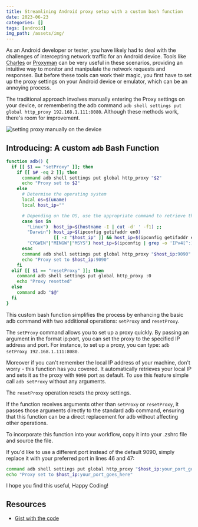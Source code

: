 ```yaml
---
title: Streamlining Android proxy setup with a custom bash function
date: 2023-06-23
categories: []
tags: [android]
img_path: /assets/img/
---
```


As an Android developer or tester, you have likely had to deal with the challenges of intercepting network traffic for an Android device. Tools like [Charles](https://www.charlesproxy.com/) or [Proxyman](https://proxyman.io/) can be very useful in these scenarios, providing an intuitive way to monitor and manipulate the network requests and responses. But before these tools can work their magic, you first have to set up the proxy settings on your Android device or emulator, which can be an annoying process.

The traditional approach involves manually entering the Proxy settings on your device, or remembering the adb command `adb shell settings put global http_proxy 192.168.1.111:8080`. Although these methods work, there's room for improvement.

![setting proxy manually on the device](setting_proxy_manually.png)

## Introducing: A custom `adb` Bash Function

```bash
function adb() {
  if [[ $1 == "setProxy" ]]; then
    if [[ $# -eq 2 ]]; then
      command adb shell settings put global http_proxy "$2"
      echo "Proxy set to $2"
    else
      # Determine the operating system
      local os=$(uname)
      local host_ip=""

      # Depending on the OS, use the appropriate command to retrieve the local IP address
      case $os in
        "Linux")  host_ip=$(hostname -I | cut -d' ' -f1) ;;
        "Darwin") host_ip=$(ipconfig getifaddr en0)
                  [[ -z "$host_ip" ]] && host_ip=$(ipconfig getifaddr en1) ;;
        "CYGWIN"|"MINGW"|"MSYS") host_ip=$(ipconfig | grep -o 'IPv4[^:]*:[^0-9]*\([0-9]\{1,3\}\.\)\{3\}[0-9]\{1,3\}' | sed 's/[^0-9\.]*//g' | head -n1) ;;
      esac
      command adb shell settings put global http_proxy "$host_ip:9090"
      echo "Proxy set to $host_ip:9090"
    fi
  elif [[ $1 == "resetProxy" ]]; then
    command adb shell settings put global http_proxy :0
    echo "Proxy resetted"
  else
    command adb "$@"
  fi
}
```

This custom bash function simplifies the process by enhancing the basic adb command with two additional operations: `setProxy` and `resetProxy`.

The `setProxy` command allows you to set up a proxy quickly. By passing an argument in the format ip:port, you can set the proxy to the specified IP address and port. For instance, to set up a proxy, you can type: `adb setProxy 192.168.1.111:8080`.

Moreover if you can't remember the local IP address of your machine, don't worry - this function has you covered. It automatically retrieves your local IP and sets it as the proxy with `9090` port as default. To use this feature simple call `adb setProxy` without any arguments.

The `resetProxy` operation resets the proxy settings.

If the function receives arguments other than `setProxy` or `resetProxy`, it passes those arguments directly to the standard adb command, ensuring that this function can be a direct replacement for adb without affecting other operations.

To incorporate this function into your workflow, copy it into your .zshrc file and source the file.

If you'd like to use a different port instead of the default 9090, simply replace it with your preferred port in lines 46 and 47:

```bash
command adb shell settings put global http_proxy "$host_ip:your_port_goes_here"
echo "Proxy set to $host_ip:your_port_goes_here"
```

I hope you find this useful, Happy Coding!

## Resources

- [Gist with  the code](https://gist.github.com/Leedwon/fbebd3701b1b17c920d0be9c93d0a3cf)
